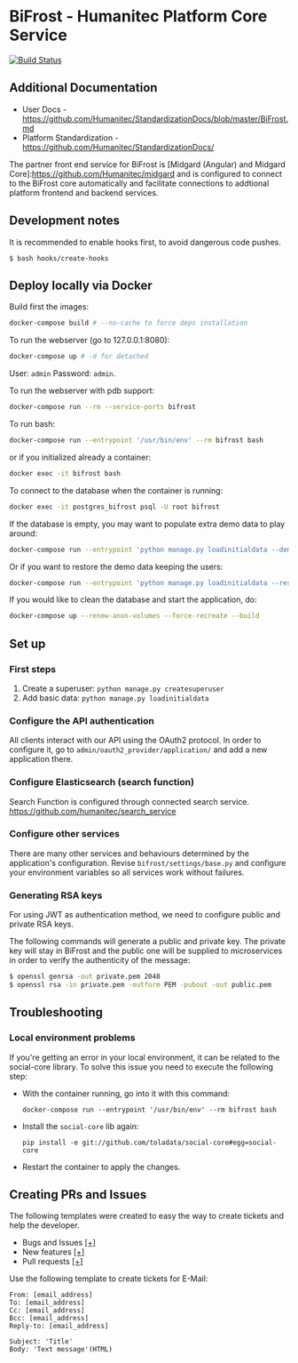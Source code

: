 # BiFrost - Humanitec Platform Core Service

[![Build Status](http://drone.humanitec.io/api/badges/Humanitec/bifrost/status.svg)](http://drone.humanitec.io/Humanitec/bifrost)

## Additional Documentation

* User Docs - https://github.com/Humanitec/StandardizationDocs/blob/master/BiFrost.md
* Platform Standardization - https://github.com/Humanitec/StandardizationDocs/

The partner front end service for BiFrost is [Midgard (Angular) and Midgard Core]:https://github.com/Humanitec/midgard and is configured to connect to the BiFrost core automatically and facilitate connections to addtional platform frontend and backend services.

## Development notes

It is recommended to enable hooks first, to avoid dangerous code pushes.

```
$ bash hooks/create-hooks
```

## Deploy locally via Docker

Build first the images:

```bash
docker-compose build # --no-cache to force deps installation
```

To run the webserver (go to 127.0.0.1:8080):

```bash
docker-compose up # -d for detached
```

User: `admin`
Password: `admin`.

To run the webserver with pdb support:

```bash
docker-compose run --rm --service-ports bifrost
```

To run bash:

```bash
docker-compose run --entrypoint '/usr/bin/env' --rm bifrost bash
```

or if you initialized already a container:

```bash
docker exec -it bifrost bash
```

To connect to the database when the container is running:

```bash
docker exec -it postgres_bifrost psql -U root bifrost
```

If the database is empty, you may want to populate extra demo data to play
around:

```bash
docker-compose run --entrypoint 'python manage.py loadinitialdata --demo' bifrost
```

Or if you want to restore the demo data keeping the users:

```bash
docker-compose run --entrypoint 'python manage.py loadinitialdata --restore' bifrost
```

If you would like to clean the database and start the application, do:

```bash
docker-compose up --renew-anon-volumes --force-recreate --build
```

## Set up

### First steps

1. Create a superuser: `python manage.py createsuperuser`
2. Add basic data: `python manage.py loadinitialdata`


### Configure the API authentication

All clients interact with our API using the OAuth2 protocol. In order to
configure it, go to `admin/oauth2_provider/application/` and add a new
application there.


### Configure Elasticsearch (search function)

Search Function is configured through connected search service.
https://github.com/humanitec/search_service


### Configure other services

There are many other services and behaviours determined by the
application's configuration. Revise `bifrost/settings/base.py` and
configure your environment variables so all services work without failures.

### Generating RSA keys

For using JWT as authentication method, we need to configure public and
private RSA keys.

The following commands will generate a public and private key. The private
key will stay in BiFrost and the public one will be supplied to
microservices in order to verify the authenticity of the message:

```bash
$ openssl genrsa -out private.pem 2048
$ openssl rsa -in private.pem -outform PEM -pubout -out public.pem
```


## Troubleshooting

### Local environment problems

If you're getting an error in your local environment, it can be related to the
social-core library. To solve this issue you need to execute the following
step:

- With the container running, go into it with this command:

  `docker-compose run --entrypoint '/usr/bin/env' --rm bifrost bash`

- Install the `social-core` lib again:

  `pip install -e git://github.com/toladata/social-core#egg=social-core`

- Restart the container to apply the changes.

## Creating PRs and Issues
The following templates were created to easy the way to create tickets and help the developer.

- Bugs and Issues [[+]](https://github.com/Humanitec/bifrost/issues/new)
- New features [[+]](https://github.com/Humanitec/bifrost/issues/new?template=new_features.md)
- Pull requests [[+]](https://github.com/Humanitec/bifrost/compare/master?expand=1)

Use the following template to create tickets for E-Mail:
```
From: [email_address]
To: [email_address]
Cc: [email_address]
Bcc: [email_address]
Reply-to: [email_address]

Subject: 'Title'
Body: 'Text message'(HTML)
```
